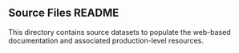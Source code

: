 ## Source Files README
This directory contains source datasets to populate the web-based documentation and associated production-level resources.
